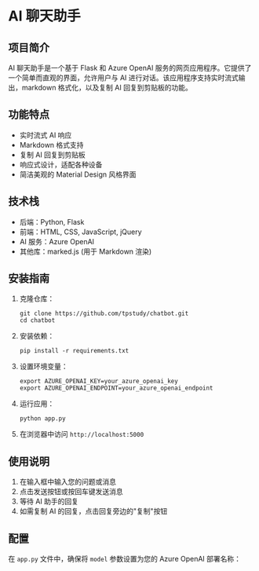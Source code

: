 # AI 聊天助手

## 项目简介

AI 聊天助手是一个基于 Flask 和 Azure OpenAI 服务的网页应用程序。它提供了一个简单而直观的界面，允许用户与 AI 进行对话。该应用程序支持实时流式输出，markdown 格式化，以及复制 AI 回复到剪贴板的功能。

## 功能特点

- 实时流式 AI 响应
- Markdown 格式支持
- 复制 AI 回复到剪贴板
- 响应式设计，适配各种设备
- 简洁美观的 Material Design 风格界面

## 技术栈

- 后端：Python, Flask
- 前端：HTML, CSS, JavaScript, jQuery
- AI 服务：Azure OpenAI
- 其他库：marked.js (用于 Markdown 渲染)

## 安装指南

1. 克隆仓库：
   ```
   git clone https://github.com/tpstudy/chatbot.git
   cd chatbot
   ```

2. 安装依赖：
   ```
   pip install -r requirements.txt
   ```

3. 设置环境变量：
   ```
   export AZURE_OPENAI_KEY=your_azure_openai_key
   export AZURE_OPENAI_ENDPOINT=your_azure_openai_endpoint
   ```

4. 运行应用：
   ```
   python app.py
   ```

5. 在浏览器中访问 `http://localhost:5000`

## 使用说明

1. 在输入框中输入您的问题或消息
2. 点击发送按钮或按回车键发送消息
3. 等待 AI 助手的回复
4. 如需复制 AI 的回复，点击回复旁边的"复制"按钮

## 配置

在 `app.py` 文件中，确保将 `model` 参数设置为您的 Azure OpenAI 部署名称：
